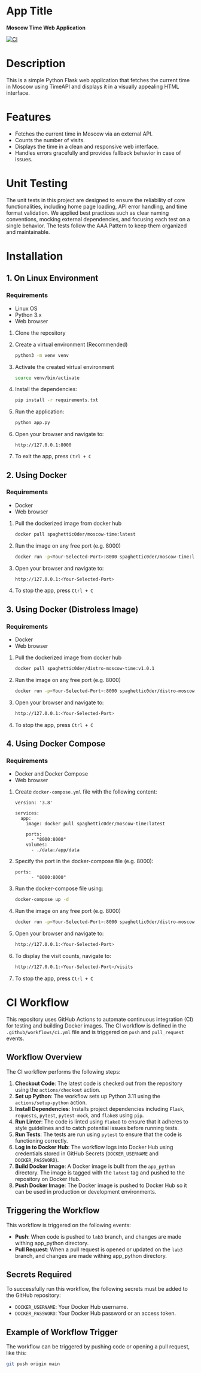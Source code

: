 # App Title

**Moscow Time Web Application**

[![CI](https://github.com/spaghetti-cod3r/devops/actions/workflows/ci.yml/badge.svg?branch=lab3)](https://github.com/spaghetti-cod3r/devops/actions/workflows/ci.yml)

# Description

This is a simple Python Flask web application that fetches the current time in Moscow using TimeAPI and displays it in a visually appealing HTML interface.

# Features

- Fetches the current time in Moscow via an external API.
- Counts the number of visits.
- Displays the time in a clean and responsive web interface.
- Handles errors gracefully and provides fallback behavior in case of issues.

# Unit Testing

The unit tests in this project are designed to ensure the reliability of core functionalities, including home page loading, API error handling, and time format validation. We applied best practices such as clear naming conventions, mocking external dependencies, and focusing each test on a single behavior. The tests follow the AAA Pattern to keep them organized and maintainable.

# Installation

## 1. On Linux Environment

### Requirements

- Linux OS
- Python 3.x
- Web browser

1. Clone the repository
2. Create a virtual environment (Recommended)

   ```bash
   python3 -m venv venv
   ```
3. Activate the created virtual environment

   ```bash
   source venv/bin/activate
   ```
4. Install the dependencies:

   ```bash
   pip install -r requirements.txt
   ```
5. Run the application:

   ```bash
   python app.py
   ```
6. Open your browser and navigate to:

   ```
   http://127.0.0.1:8000
   ```
7. To exit the app, press ``Ctrl + C``

## 2. Using Docker

### Requirements

- Docker
- Web browser

1. Pull the dockerized image from docker hub

   ```bash
   docker pull spaghettic0der/moscow-time:latest
   ```
2. Run the image on any free port (e.g. 8000)

   ```bash
   docker run -p<Your-Selected-Port>:8000 spaghettic0der/moscow-time:latest
   ```
3. Open your browser and navigate to:

   ```bash
   http://127.0.0.1:<Your-Selected-Port>
   ```
4. To stop the app, press ``Ctrl + C``

## 3. Using Docker (Distroless Image)

### Requirements

- Docker
- Web browser

1. Pull the dockerized image from docker hub

   ```bash
   docker pull spaghettic0der/distro-moscow-time:v1.0.1
   ```
2. Run the image on any free port (e.g. 8000)

   ```bash
   docker run -p<Your-Selected-Port>:8000 spaghettic0der/distro-moscow-time:v1.0.1
   ```
3. Open your browser and navigate to:

   ```bash
   http://127.0.0.1:<Your-Selected-Port>
   ```
4. To stop the app, press ``Ctrl + C``



## 4. Using Docker Compose

### Requirements

- Docker and Docker Compose
- Web browser

1. Create `docker-compose.yml` file with the following content:

   ```
   version: '3.8'

   services:
     app:
       image: docker pull spaghettic0der/moscow-time:latest

       ports:
         - "8000:8000"
       volumes:
         - ./data:/app/data
   ```
2. Specify the port in the docker-compose file (e.g. 8000):

   ```
   ports:
         - "8000:8000"
   ```
3. Run the docker-compose file using:

   ```bash
   docker-compose up -d
   ```
4. Run the image on any free port (e.g. 8000)

   ```bash
   docker run -p<Your-Selected-Port>:8000 spaghettic0der/distro-moscow-time:v1.0.1
   ```
5. Open your browser and navigate to:

   ```bash
   http://127.0.0.1:<Your-Selected-Port>
   ```
6. To display the visit counts, navigate to:

   ```bash
   http://127.0.0.1:<Your-Selected-Port>/visits
   ```
7. To stop the app, press ``Ctrl + C``

# CI Workflow

This repository uses GitHub Actions to automate continuous integration (CI) for testing and building Docker images. The CI workflow is defined in the `.github/workflows/ci.yml` file and is triggered on `push` and `pull_request` events.

## Workflow Overview

The CI workflow performs the following steps:

1. **Checkout Code**: The latest code is checked out from the repository using the `actions/checkout` action.
2. **Set up Python**: The workflow sets up Python 3.11 using the `actions/setup-python` action.
3. **Install Dependencies**: Installs project dependencies including `Flask`, `requests`, `pytest`, `pytest-mock`, and `flake8` using `pip`.
4. **Run Linter**: The code is linted using `flake8` to ensure that it adheres to style guidelines and to catch potential issues before running tests.
5. **Run Tests**: The tests are run using `pytest` to ensure that the code is functioning correctly.
6. **Log in to Docker Hub**: The workflow logs into Docker Hub using credentials stored in GitHub Secrets (`DOCKER_USERNAME` and `DOCKER_PASSWORD`).
7. **Build Docker Image**: A Docker image is built from the `app_python` directory. The image is tagged with the `latest` tag and pushed to the repository on Docker Hub.
8. **Push Docker Image**: The Docker image is pushed to Docker Hub so it can be used in production or development environments.

## Triggering the Workflow

This workflow is triggered on the following events:

- **Push**: When code is pushed to `lab3` branch, and changes are made withing app_python directory.
- **Pull Request**: When a pull request is opened or updated on the `lab3` branch, and changes are made withing app_python directory.

## Secrets Required

To successfully run this workflow, the following secrets must be added to the GitHub repository:

- `DOCKER_USERNAME`: Your Docker Hub username.
- `DOCKER_PASSWORD`: Your Docker Hub password or an access token.

## Example of Workflow Trigger

The workflow can be triggered by pushing code or opening a pull request, like this:

```bash
git push origin main
```
